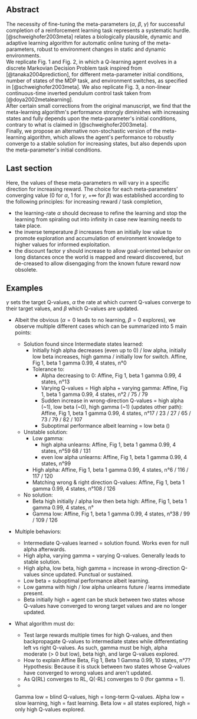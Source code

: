 ## Abstract

The necessity of fine-tuning the meta-parameters ($\alpha$, $\beta$, $\gamma$) for successful completion of a reinforcement learning task represents a systematic hurdle. [@schweighofer2003meta] relates a biologically plausible, dynamic and adaptive learning algorithm for automatic online tuning of the meta-parameters, robust to environment changes in static and dynamic environments.  
We replicate Fig. 1 and Fig. 2, in which a Q-learning agent evolves in a discrete Markovian Decision Problem task inspired from [@tanaka2004prediction], for different meta-parameter initial conditions, number of states of the MDP task, and environment switches, as specified in [@schweighofer2003meta].  We also replicate Fig. 3, a non-linear continuous-time inverted pendulum control task taken from [@doya2002metalearning].  
After certain small corrections from the original manuscript, we find that the meta-learning algorithm's performance strongly diminishes with increasing states and fully depends upon the meta-parameter's initial conditions, contrary to what is claimed in [@schweighofer2003meta].  
Finally, we propose an alternative non-stochastic version of the meta-learning algorithm, which allows the agent's performance to robustly converge to a stable solution for increasing states, but also depends upon the meta-parameter's initial conditions.  

## Last section
Here, the values of these meta-parameters m will vary in a specific direction for increasing reward. The choice for each meta-parameters’ converging value (0 for $\alpha$, 1 for $\gamma$, +$\infty$ for $\beta$) was established according to the following principles: for increasing reward / task completion,
* the learning-rate $\alpha$ should decrease to refine the learning and stop the learning from spiraling out into infinity in case new learning needs to take place.  
* the inverse temperature $\beta$ increases from an initially low value to promote exploration and accumulation of environment knowledge to higher values for informed exploitation.  
* the discount factor $\gamma$ should increase to allow goal-oriented behavior on long distances once the world is mapped and reward discovered, but de-creased to allow disengaging from the known future reward now obsolete.  

## Examples

$\gamma$ sets the target Q-values, $\alpha$ the rate at which current Q-values converge to their target values, and $\beta$ which Q-values are updated.
* Albeit the obvious ($\alpha=0$ leads to no learning, $\beta=0$ explores), we observe multiple different cases which can be summarized into 5 main points:
    * Solution found since Intermediate states learned:
        * Initially high alpha decreases (even up to 0) / low alpha, initially low beta increases, high gamma / initially low for switch.
        Affine, Fig 1, beta 1 gamma 0.99, 4 states, n°0
        * Tolerance to:
            * Alpha decreasing to 0: Affine, Fig 1, beta 1 gamma 0.99, 4 states, n°13
            * Varying Q-values = High alpha + varying gamma: Affine, Fig 1, beta 1 gamma 0.99, 4 states, n°2 / 75 / 79
            * Sudden increase in wrong-direction Q-values = high alpha (~1), low beta (~0), high gamma (~1) (updates other path): Affine, Fig 1, beta 1 gamma 0.99, 4 states, n°17 / 23 / 27 / 65 / 73 / 79 / 82 / 107
            * Suboptimal performance albeit learning = low beta ()
    * Unstable solution:
        * Low gamma:
            * high alpha unlearns: Affine, Fig 1, beta 1 gamma 0.99, 4 states, n°59  68 / 131
            * even low alpha unlearns: Affine, Fig 1, beta 1 gamma 0.99, 4 states, n°99
        * High alpha: Affine, Fig 1, beta 1 gamma 0.99, 4 states, n°6 / 116 / 117 / 120
        * Matching wrong & right direction Q-values: Affine, Fig 1, beta 1 gamma 0.99, 4 states, n°108 / 126
    * No solution:
        * Beta high initially / alpha low then beta high: Affine, Fig 1, beta 1 gamma 0.99, 4 states, n°
        * Gamma low: Affine, Fig 1, beta 1 gamma 0.99, 4 states, n°38 / 99 / 109 / 126

* Multiple behaviors:
    * Intermediate Q-values learned = solution found. Works even for null alpha afterwards.
    * High alpha, varying gamma = varying Q-values. Generally leads to stable solution.
    * High alpha, low beta, high gamma = increase in wrong-direction Q-values since updated. Punctual or sustained.
    * Low beta = suboptimal performance albeit learning.
    * Low gamma with high / low alpha unlearns future / learns immediate present.
    * Beta initially high = agent can be stuck between two states whose Q-values have converged to wrong target values and are no longer updated.

* What algorithm must do:
    * Test large rewards multiple times for high Q-values, and then backpropagate Q-values to intermediate states while differentiating left vs right Q-values.
    As such, gamma must be high, alpha moderate (> 0 but low), beta high, and large Q-values explored.
    * How to explain Affine Beta, Fig 1, Beta 1 Gamma 0.99, 10 states, n°7? Hypothesis: Because it is stuck between two states whose Q-values have converged to wrong values and aren't updated.
    * As Q(RL) converges to RL, Q(-RL) converges to 0 (for gamma = 1).
    *
    Gamma low = blind Q-values, high = long-term Q-values.
    Alpha low = slow learning, high = fast learning.
    Beta low = all states explored, high = only high Q-values explored.
